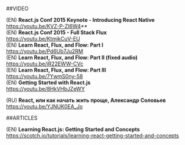 ##VIDEO

(EN) **React.js Conf 2015 Keynote - Introducing React Native**  
https://youtu.be/KVZ-P-ZI6W4**  
(EN) **React.js Conf 2015 - Full Stack Flux**  
https://youtu.be/KtmjkCuV-EU  
(EN) **Learn React, Flux, and Flow: Part I**  
https://youtu.be/Pd6Ub7Ju2RM  
(EN) **Learn React, Flux, and Flow: Part II (fixed audio)**  
https://youtu.be/iR22EWW-CVc  
(EN) **Learn React, Flux, and Flow: Part III**  
https://youtu.be/7YwmS0ny-58  
(EN) **Getting Started with React.js**  
https://youtu.be/8HkVHbJZeWY  

(RU) **React, или как начать жить проще, Александр Соловьев**  
https://youtu.be/YJNUK0EA_Jo  



##ARTICLES

(EN) **Learning React.js: Getting Started and Concepts**   https://scotch.io/tutorials/learning-react-getting-started-and-concepts  

